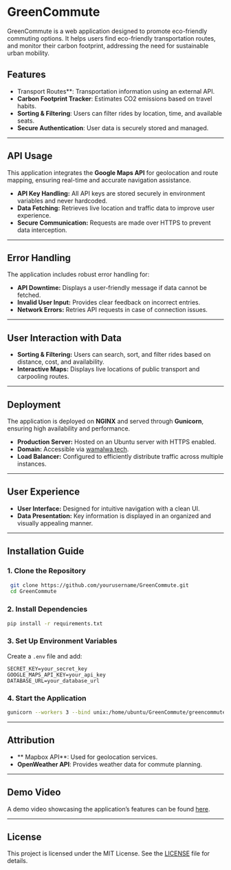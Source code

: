 # GreenCommute

GreenCommute is a web application designed to promote eco-friendly commuting options. It helps users find eco-friendly transportation routes, and monitor their carbon footprint, addressing the need for sustainable urban mobility.

## Features

- Transport Routes**: Transportation information using an external API.
- **Carbon Footprint Tracker**: Estimates CO2 emissions based on travel habits.
- **Sorting & Filtering**: Users can filter rides by location, time, and available seats.
- **Secure Authentication**: User data is securely stored and managed.

---
## API Usage

This application integrates the **Google Maps API** for geolocation and route mapping, ensuring real-time and accurate navigation assistance.

- **API Key Handling:** All API keys are stored securely in environment variables and never hardcoded.
- **Data Fetching:** Retrieves live location and traffic data to improve user experience.
- **Secure Communication:** Requests are made over HTTPS to prevent data interception.

---
## Error Handling

The application includes robust error handling for:

- **API Downtime:** Displays a user-friendly message if data cannot be fetched.
- **Invalid User Input:** Provides clear feedback on incorrect entries.
- **Network Errors:** Retries API requests in case of connection issues.

---
## User Interaction with Data

- **Sorting & Filtering:** Users can search, sort, and filter rides based on distance, cost, and availability.
- **Interactive Maps:** Displays live locations of public transport and carpooling routes.

---
## Deployment

The application is deployed on **NGINX** and served through **Gunicorn**, ensuring high availability and performance.

- **Production Server:** Hosted on an Ubuntu server with HTTPS enabled.
- **Domain:** Accessible via [wamalwa.tech](https://wamalwa.tech).
- **Load Balancer:** Configured to efficiently distribute traffic across multiple instances.

---
## User Experience

- **User Interface:** Designed for intuitive navigation with a clean UI.
- **Data Presentation:** Key information is displayed in an organized and visually appealing manner.

---
## Installation Guide

### 1. Clone the Repository
```sh
 git clone https://github.com/yourusername/GreenCommute.git
 cd GreenCommute
```

### 2. Install Dependencies
```sh
pip install -r requirements.txt
```

### 3. Set Up Environment Variables
Create a `.env` file and add:
```env
SECRET_KEY=your_secret_key
GOOGLE_MAPS_API_KEY=your_api_key
DATABASE_URL=your_database_url
```

### 4. Start the Application
```sh
gunicorn --workers 3 --bind unix:/home/ubuntu/GreenCommute/greencommute.sock wsgi:app
```

---
## Attribution

- ** Mapbox API**: Used for geolocation services.
- **OpenWeather API**: Provides weather data for commute planning.

---
## Demo Video

A demo video showcasing the application’s features can be found [here](https://youtu.be/jlcbGnITUO0).

---
## License

This project is licensed under the MIT License. See the [LICENSE](LICENSE) file for details.

